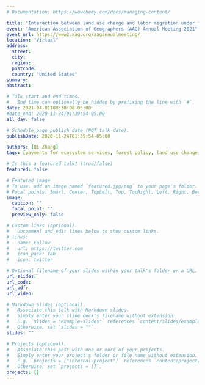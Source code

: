 ```yaml
---
# Documentation: https://wowchemy.com/docs/managing-content/

title: "Interaction between land use change and labor migration under forest conservation"
event: "American Association of Geographers (AAG) Annual Meeting 2021"
event_url: https://www2.aag.org/aagannualmeeting/
location: "Virtual"
address:
  street:
  city:
  region:
  postcode:
  country: "United States"
summary: 
abstract: 

# Talk start and end times.
#   End time can optionally be hidden by prefixing the line with `#`.
date: 2021-04-01T08:30:00-05:00
#date_end: 2020-11-24T01:39:54-05:00
all_day: false

# Schedule page publish date (NOT talk date).
publishDate: 2020-11-24T01:39:54-05:00

authors: [Qi Zhang]
tags: [payments for ecosystem services, forest policy, land use change, household livelihoods]

# Is this a featured talk? (true/false)
featured: false

# Featured image
# To use, add an image named `featured.jpg/png` to your page's folder. 
# Focal points: Smart, Center, TopLeft, Top, TopRight, Left, Right, BottomLeft, Bottom, BottomRight.
image:
  caption: ""
  focal_point: ""
  preview_only: false

# Custom links (optional).
#   Uncomment and edit lines below to show custom links.
# links:
# - name: Follow
#   url: https://twitter.com
#   icon_pack: fab
#   icon: twitter

# Optional filename of your slides within your talk's folder or a URL.
url_slides:
url_code:
url_pdf:
url_video:

# Markdown Slides (optional).
#   Associate this talk with Markdown slides.
#   Simply enter your slide deck's filename without extension.
#   E.g. `slides = "example-slides"` references `content/slides/example-slides.md`.
#   Otherwise, set `slides = ""`.
slides: ""

# Projects (optional).
#   Associate this post with one or more of your projects.
#   Simply enter your project's folder or file name without extension.
#   E.g. `projects = ["internal-project"]` references `content/project/deep-learning/index.md`.
#   Otherwise, set `projects = []`.
projects: []
---
```

